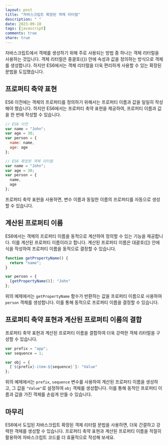 ```yaml
---
layout: post
title: "자바스크립트 확장된 객체 리터럴"
description: " "
date: 2023-09-10
tags: [javascript]
comments: true
share: true
---
```


자바스크립트에서 객체를 생성하기 위해 주로 사용되는 방법 중 하나는 객체 리터럴을 사용하는 것입니다. 객체 리터럴은 중괄호({}) 안에 속성과 값을 정의하는 방식으로 객체를 생성합니다. 하지만 ES6에서는 객체 리터럴을 더욱 편리하게 사용할 수 있는 확장된 문법을 도입했습니다.

## 프로퍼티 축약 표현

ES6 이전에는 객체의 프로퍼티를 정의하기 위해서는 프로퍼티 이름과 값을 일일히 작성해야 했습니다. 하지만 ES6에서는 프로퍼티 축약 표현을 제공하여, 프로퍼티 이름과 값을 한 번에 작성할 수 있습니다.

```javascript
// ES6 이전
var name = "John";
var age = 30;
var person = {
  name: name,
  age: age
};

// ES6 확장된 객체 리터럴
var name = "John";
var age = 30;
var person = {
  name,
  age
};
```

프로퍼티 축약 표현을 사용하면, 변수 이름과 동일한 이름의 프로퍼티를 자동으로 생성할 수 있습니다.

## 계산된 프로퍼티 이름

ES6에서는 객체의 프로퍼티 이름을 동적으로 계산하여 정의할 수 있는 기능을 제공합니다. 이를 계산된 프로퍼티 이름이라고 합니다. 계산된 프로퍼티 이름은 대괄호([]) 안에 식을 작성하여 프로퍼티 이름을 동적으로 결정할 수 있습니다.

```javascript
function getPropertyName() {
  return "name";
}

var person = {
  [getPropertyName()]: "John"
};
```

위의 예제에서는 `getPropertyName` 함수가 반환하는 값을 프로퍼티 이름으로 사용하여 `person` 객체를 생성합니다. 이를 통해 동적으로 프로퍼티 이름을 결정할 수 있습니다.

## 프로퍼티 축약 표현과 계산된 프로퍼티 이름의 결합

프로퍼티 축약 표현과 계산된 프로퍼티 이름을 결합하여 더욱 강력한 객체 리터럴을 구성할 수 있습니다.

```javascript
var prefix = "app";
var sequence = 1;

var obj = {
  [`${prefix}-item-${sequence}`]: "Value"
};
```

위의 예제에서는 `prefix`, `sequence` 변수를 사용하여 계산된 프로퍼티 이름을 생성하고, 그 값을 `"Value"`로 설정하여 `obj` 객체를 생성합니다. 이를 통해 동적인 프로퍼티 이름과 값을 가진 객체를 손쉽게 만들 수 있습니다.

## 마무리

ES6에서 도입된 자바스크립트 확장된 객체 리터럴 문법을 사용하면, 더욱 간결하고 강력한 객체를 생성할 수 있습니다. 프로퍼티 축약 표현과 계산된 프로퍼티 이름을 적절히 활용하여 자바스크립트 코드를 더 효율적으로 작성해 보세요.